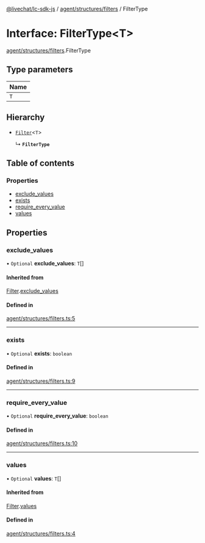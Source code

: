 [@livechat/lc-sdk-js](../README.md) / [agent/structures/filters](../modules/agent_structures_filters.md) / FilterType

# Interface: FilterType<T\>

[agent/structures/filters](../modules/agent_structures_filters.md).FilterType

## Type parameters

| Name |
| :------ |
| `T` |

## Hierarchy

- [`Filter`](agent_structures_filters.Filter.md)<`T`\>

  ↳ **`FilterType`**

## Table of contents

### Properties

- [exclude\_values](agent_structures_filters.FilterType.md#exclude_values)
- [exists](agent_structures_filters.FilterType.md#exists)
- [require\_every\_value](agent_structures_filters.FilterType.md#require_every_value)
- [values](agent_structures_filters.FilterType.md#values)

## Properties

### exclude\_values

• `Optional` **exclude\_values**: `T`[]

#### Inherited from

[Filter](agent_structures_filters.Filter.md).[exclude_values](agent_structures_filters.Filter.md#exclude_values)

#### Defined in

[agent/structures/filters.ts:5](https://github.com/livechat/lc-sdk-js/blob/c7b3817/src/agent/structures/filters.ts#L5)

___

### exists

• `Optional` **exists**: `boolean`

#### Defined in

[agent/structures/filters.ts:9](https://github.com/livechat/lc-sdk-js/blob/c7b3817/src/agent/structures/filters.ts#L9)

___

### require\_every\_value

• `Optional` **require\_every\_value**: `boolean`

#### Defined in

[agent/structures/filters.ts:10](https://github.com/livechat/lc-sdk-js/blob/c7b3817/src/agent/structures/filters.ts#L10)

___

### values

• `Optional` **values**: `T`[]

#### Inherited from

[Filter](agent_structures_filters.Filter.md).[values](agent_structures_filters.Filter.md#values)

#### Defined in

[agent/structures/filters.ts:4](https://github.com/livechat/lc-sdk-js/blob/c7b3817/src/agent/structures/filters.ts#L4)
